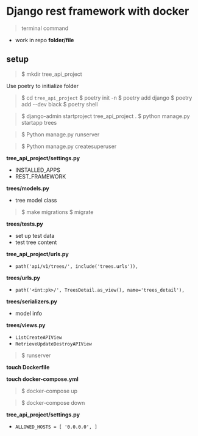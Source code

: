 # Django rest framework with docker

> terminal command
- work in repo
**folder/file**

## setup
> $ mkdir tree_api_project

Use poetry to initialize folder 

> $ cd `tree_api_project`
> $ poetry init -n
> $ poetry add django
> $ poetry add --dev black
> $ poetry shell

> $ django-admin startproject tree_api_project .
> $ python manage.py startapp trees

> $ Python manage.py runserver
    
> $ Python manage.py createsuperuser

**tree_api_project/settings.py**
- INSTALLED_APPS
- REST_FRAMEWORK

**trees/models.py**
- tree model class

> $ make migrations
> $ migrate

**trees/tests.py**
- set up test data
- test tree content

**tree_api_project/urls.py**
- ```path('api/v1/trees/', include('trees.urls')),```

**trees/urls.py**
- ```path('<int:pk>/', TreesDetail.as_view(), name='trees_detail'),```

**trees/serializers.py**
- model info

**trees/views.py**
- ```ListCreateAPIView```
- ```RetrieveUpdateDestroyAPIView```

> $ runserver

**touch Dockerfile**

**touch docker-compose.yml**


> $ docker-compose up

> $ docker-compose down

**tree_api_project/settings.py**
- ```ALLOWED_HOSTS = [ '0.0.0.0', ]```
